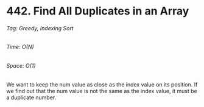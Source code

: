 # 442. Find All Duplicates in an Array
###### Tag: Greedy, Indexing Sort

###### Time: O(N)
###### Space: O(1) 

We want to keep the num value as close as the index value on its position. If we find out that
the num value is not the same as the index value, it must be a duplicate number.

